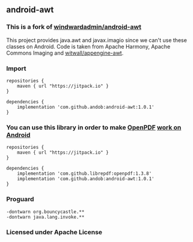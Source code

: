 
## android-awt

### This is a fork of [windwardadmin/android-awt](https://github.com/windwardadmin/android-awt)

This project provides java.awt and javax.imagio since we can't use 
these classes on Android. Code is taken from Apache Harmony, Apache Commons Imaging and [witwall/appengine-awt](https://github.com/witwall/appengine-awt).

### Import

```
repositories {
    maven { url "https://jitpack.io" }
}
```

```
dependencies {
	implementation 'com.github.andob:android-awt:1.0.1'
}
```


### You can use this library in order to make [OpenPDF](https://github.com/LibrePDF/OpenPDF) [work on Android](https://github.com/LibrePDF/OpenPDF/issues/118)

```
repositories {
    maven { url "https://jitpack.io" }
}
```

```
dependencies {
	implementation 'com.github.librepdf:openpdf:1.3.8'
	implementation 'com.github.andob:android-awt:1.0.1'
}
```

### Proguard

```
-dontwarn org.bouncycastle.**
-dontwarn java.lang.invoke.**
```

### Licensed under Apache License
